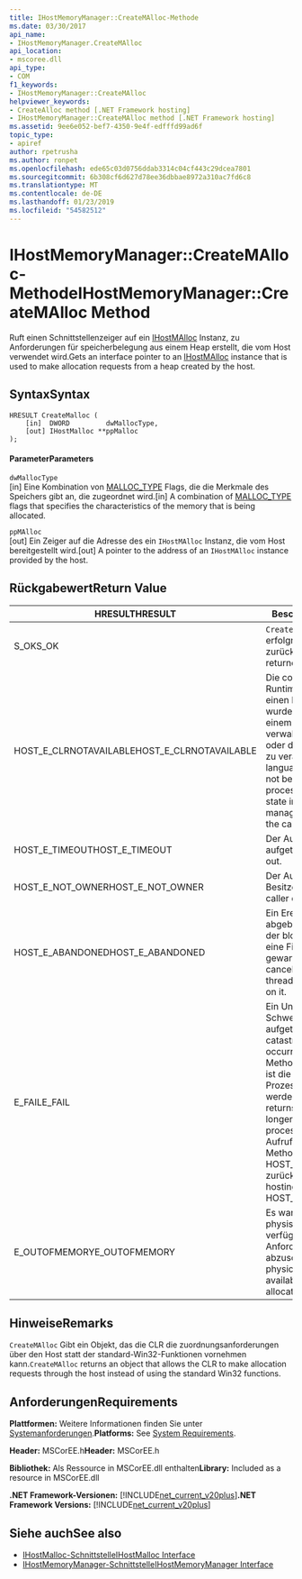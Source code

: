 ```yaml
---
title: IHostMemoryManager::CreateMAlloc-Methode
ms.date: 03/30/2017
api_name:
- IHostMemoryManager.CreateMAlloc
api_location:
- mscoree.dll
api_type:
- COM
f1_keywords:
- IHostMemoryManager::CreateMAlloc
helpviewer_keywords:
- CreateAlloc method [.NET Framework hosting]
- IHostMemoryManager::CreateMAlloc method [.NET Framework hosting]
ms.assetid: 9ee6e052-bef7-4350-9e4f-edfffd99ad6f
topic_type:
- apiref
author: rpetrusha
ms.author: ronpet
ms.openlocfilehash: ede65c03d0756ddab3314c04cf443c29dcea7801
ms.sourcegitcommit: 6b308cf6d627d78ee36dbbae8972a310ac7fd6c8
ms.translationtype: MT
ms.contentlocale: de-DE
ms.lasthandoff: 01/23/2019
ms.locfileid: "54582512"
---
```

# <a name="ihostmemorymanagercreatemalloc-method"></a><span data-ttu-id="81063-102">IHostMemoryManager::CreateMAlloc-Methode</span><span class="sxs-lookup"><span data-stu-id="81063-102">IHostMemoryManager::CreateMAlloc Method</span></span>
<span data-ttu-id="81063-103">Ruft einen Schnittstellenzeiger auf ein [IHostMAlloc](../../../../docs/framework/unmanaged-api/hosting/ihostmalloc-interface.md) Instanz, zu Anforderungen für speicherbelegung aus einem Heap erstellt, die vom Host verwendet wird.</span><span class="sxs-lookup"><span data-stu-id="81063-103">Gets an interface pointer to an [IHostMAlloc](../../../../docs/framework/unmanaged-api/hosting/ihostmalloc-interface.md) instance that is used to make allocation requests from a heap created by the host.</span></span>  
  
## <a name="syntax"></a><span data-ttu-id="81063-104">Syntax</span><span class="sxs-lookup"><span data-stu-id="81063-104">Syntax</span></span>  
  
```  
HRESULT CreateMalloc (  
    [in]  DWORD         dwMallocType,  
    [out] IHostMalloc **ppMalloc  
);  
```  
  
#### <a name="parameters"></a><span data-ttu-id="81063-105">Parameter</span><span class="sxs-lookup"><span data-stu-id="81063-105">Parameters</span></span>  
 `dwMallocType`  
 <span data-ttu-id="81063-106">[in] Eine Kombination von [MALLOC_TYPE](../../../../docs/framework/unmanaged-api/hosting/malloc-type-enumeration.md) Flags, die die Merkmale des Speichers gibt an, die zugeordnet wird.</span><span class="sxs-lookup"><span data-stu-id="81063-106">[in] A combination of [MALLOC_TYPE](../../../../docs/framework/unmanaged-api/hosting/malloc-type-enumeration.md) flags that specifies the characteristics of the memory that is being allocated.</span></span>  
  
 `ppMAlloc`  
 <span data-ttu-id="81063-107">[out] Ein Zeiger auf die Adresse des ein `IHostMAlloc` Instanz, die vom Host bereitgestellt wird.</span><span class="sxs-lookup"><span data-stu-id="81063-107">[out] A pointer to the address of an `IHostMAlloc` instance provided by the host.</span></span>  
  
## <a name="return-value"></a><span data-ttu-id="81063-108">Rückgabewert</span><span class="sxs-lookup"><span data-stu-id="81063-108">Return Value</span></span>  
  
|<span data-ttu-id="81063-109">HRESULT</span><span class="sxs-lookup"><span data-stu-id="81063-109">HRESULT</span></span>|<span data-ttu-id="81063-110">Beschreibung</span><span class="sxs-lookup"><span data-stu-id="81063-110">Description</span></span>|  
|-------------|-----------------|  
|<span data-ttu-id="81063-111">S_OK</span><span class="sxs-lookup"><span data-stu-id="81063-111">S_OK</span></span>|<span data-ttu-id="81063-112">`CreateMAlloc` wurde erfolgreich zurückgegeben.</span><span class="sxs-lookup"><span data-stu-id="81063-112">`CreateMAlloc` returned successfully.</span></span>|  
|<span data-ttu-id="81063-113">HOST_E_CLRNOTAVAILABLE</span><span class="sxs-lookup"><span data-stu-id="81063-113">HOST_E_CLRNOTAVAILABLE</span></span>|<span data-ttu-id="81063-114">Die common Language Runtime (CLR) wurde nicht in einen Prozess geladen wurde, oder die CLR ist in einem Zustand, in dem nicht verwalteten Code ausführen oder den Aufruf erfolgreich zu verarbeiten.</span><span class="sxs-lookup"><span data-stu-id="81063-114">The common language runtime (CLR) has not been loaded into a process, or the CLR is in a state in which it cannot run managed code or process the call successfully.</span></span>|  
|<span data-ttu-id="81063-115">HOST_E_TIMEOUT</span><span class="sxs-lookup"><span data-stu-id="81063-115">HOST_E_TIMEOUT</span></span>|<span data-ttu-id="81063-116">Der Aufruf ist ein Timeout aufgetreten.</span><span class="sxs-lookup"><span data-stu-id="81063-116">The call timed out.</span></span>|  
|<span data-ttu-id="81063-117">HOST_E_NOT_OWNER</span><span class="sxs-lookup"><span data-stu-id="81063-117">HOST_E_NOT_OWNER</span></span>|<span data-ttu-id="81063-118">Der Aufrufer ist nicht Besitzer der Sperre.</span><span class="sxs-lookup"><span data-stu-id="81063-118">The caller does not own the lock.</span></span>|  
|<span data-ttu-id="81063-119">HOST_E_ABANDONED</span><span class="sxs-lookup"><span data-stu-id="81063-119">HOST_E_ABANDONED</span></span>|<span data-ttu-id="81063-120">Ein Ereignis wurde abgebrochen, während sich der blockierte Thread oder eine Fiber darauf gewartet.</span><span class="sxs-lookup"><span data-stu-id="81063-120">An event was canceled while a blocked thread or fiber was waiting on it.</span></span>|  
|<span data-ttu-id="81063-121">E_FAIL</span><span class="sxs-lookup"><span data-stu-id="81063-121">E_FAIL</span></span>|<span data-ttu-id="81063-122">Ein Unbekannter Schwerwiegender Fehler ist aufgetreten.</span><span class="sxs-lookup"><span data-stu-id="81063-122">An unknown catastrophic failure occurred.</span></span> <span data-ttu-id="81063-123">Wenn eine Methode E_FAIL zurückgibt, ist die CLR nicht mehr im Prozess verwendet werden.</span><span class="sxs-lookup"><span data-stu-id="81063-123">When a method returns E_FAIL, the CLR is no longer usable within the process.</span></span> <span data-ttu-id="81063-124">Nachfolgende Aufrufe zum Hosten der Methoden HOST_E_CLRNOTAVAILABLE zurück.</span><span class="sxs-lookup"><span data-stu-id="81063-124">Subsequent calls to hosting methods return HOST_E_CLRNOTAVAILABLE.</span></span>|  
|<span data-ttu-id="81063-125">E_OUTOFMEMORY</span><span class="sxs-lookup"><span data-stu-id="81063-125">E_OUTOFMEMORY</span></span>|<span data-ttu-id="81063-126">Es war nicht genügend physischer Arbeitsspeicher verfügbar, um die Anforderung abzuschließen.</span><span class="sxs-lookup"><span data-stu-id="81063-126">Not enough physical memory was available to complete the allocation request.</span></span>|  
  
## <a name="remarks"></a><span data-ttu-id="81063-127">Hinweise</span><span class="sxs-lookup"><span data-stu-id="81063-127">Remarks</span></span>  
 <span data-ttu-id="81063-128">`CreateMAlloc` Gibt ein Objekt, das die CLR die zuordnungsanforderungen über den Host statt der standard-Win32-Funktionen vornehmen kann.</span><span class="sxs-lookup"><span data-stu-id="81063-128">`CreateMAlloc` returns an object that allows the CLR to make allocation requests through the host instead of using the standard Win32 functions.</span></span>  
  
## <a name="requirements"></a><span data-ttu-id="81063-129">Anforderungen</span><span class="sxs-lookup"><span data-stu-id="81063-129">Requirements</span></span>  
 <span data-ttu-id="81063-130">**Plattformen:** Weitere Informationen finden Sie unter [Systemanforderungen](../../../../docs/framework/get-started/system-requirements.md).</span><span class="sxs-lookup"><span data-stu-id="81063-130">**Platforms:** See [System Requirements](../../../../docs/framework/get-started/system-requirements.md).</span></span>  
  
 <span data-ttu-id="81063-131">**Header:** MSCorEE.h</span><span class="sxs-lookup"><span data-stu-id="81063-131">**Header:** MSCorEE.h</span></span>  
  
 <span data-ttu-id="81063-132">**Bibliothek:** Als Ressource in MSCorEE.dll enthalten</span><span class="sxs-lookup"><span data-stu-id="81063-132">**Library:** Included as a resource in MSCorEE.dll</span></span>  
  
 <span data-ttu-id="81063-133">**.NET Framework-Versionen:** [!INCLUDE[net_current_v20plus](../../../../includes/net-current-v20plus-md.md)]</span><span class="sxs-lookup"><span data-stu-id="81063-133">**.NET Framework Versions:** [!INCLUDE[net_current_v20plus](../../../../includes/net-current-v20plus-md.md)]</span></span>  
  
## <a name="see-also"></a><span data-ttu-id="81063-134">Siehe auch</span><span class="sxs-lookup"><span data-stu-id="81063-134">See also</span></span>
- [<span data-ttu-id="81063-135">IHostMalloc-Schnittstelle</span><span class="sxs-lookup"><span data-stu-id="81063-135">IHostMalloc Interface</span></span>](../../../../docs/framework/unmanaged-api/hosting/ihostmalloc-interface.md)
- [<span data-ttu-id="81063-136">IHostMemoryManager-Schnittstelle</span><span class="sxs-lookup"><span data-stu-id="81063-136">IHostMemoryManager Interface</span></span>](../../../../docs/framework/unmanaged-api/hosting/ihostmemorymanager-interface.md)
